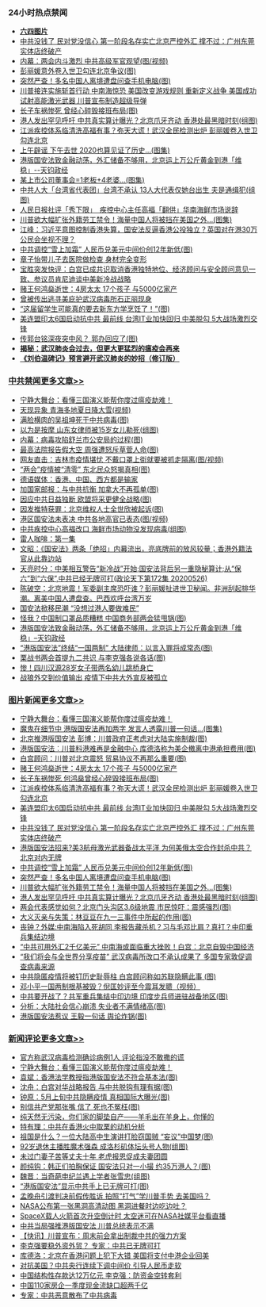 <div class="catlist">
<h3>24小时热点禁闻</h3>
<ul>
<li><b><a href="64photo" target="_blank">六四图片</a></b></li>
<li><a href="https://github.com/fqnews/bnews/blob/master/topimagenews/20200526/1334677.md">中共没钱了 民对党没信心 第一阶段名存实亡北京严控外汇 撑不过：广州东莞实体店终破产</a></li>
<li><a href="https://github.com/fqnews/bnews/blob/master/cbnews/20200526/1334573.md">内幕：两会内斗激烈 中共高级军官观望(图/视频)</a></li>
<li><a href="https://github.com/fqnews/bnews/blob/master/cbnews/20200526/1334600.md">彭丽媛意外卷入世卫勾连北京争议(图)</a></li>
<li><a href="https://github.com/fqnews/bnews/blob/master/topimagenews/20200526/1334638.md">突然严查！多名中国人离境遭盘问查手机电脑(图)</a></li>
<li><a href="https://github.com/fqnews/bnews/blob/master/comments/20200526/1334664.md">川普接连实施斩首行动 中南海惊恐 美国改变游戏规则 重新定义战争 美国成功试射高能激光武器 川普宣布制造超级导弹</a></li>
<li><a href="https://github.com/fqnews/bnews/blob/master/cnnews/hknews/20200526/1334693.md">长子车祸惨死 曾经心碎毁接班布局(图)</a></li>
<li><a href="https://github.com/fqnews/bnews/blob/master/topimagenews/20200526/1334595.md">港人发出罕见呼吁 中共真实算计曝光？北京爪牙齐动 香港处最黑暗时刻(组图)</a></li>
<li><a href="https://github.com/fqnews/bnews/blob/master/topimagenews/20200526/1334761.md">江派疾控体系临清洗高福有事？弥天大谎！武汉全民检测出炉 彭丽媛卷入世卫勾连北京</a></li>
<li><a href="https://github.com/fqnews/bnews/blob/master/yule/20200527/1334856.md">上午辟谣 下午去世 2020也算见证了历史…(图集)</a></li>
<li><a href="https://github.com/fqnews/bnews/blob/master/cbnews/20200526/1334706.md">港版国安法致金融动荡，外汇储备不够用，北京运上万公斤黄金到港「维稳」--天钧政经</a></li>
<li><a href="https://github.com/fqnews/bnews/blob/master/cnnews/20200526/1334666.md">某上市公司董事会=1老板+4老婆…(图集)</a></li>
<li><a href="https://github.com/fqnews/bnews/blob/master/cbnews/20200526/1334596.md">中共人大「台湾省代表团」台湾不承认 13人大代表仅她台出生 夫是通缉犯(组图)</a></li>
<li><a href="https://github.com/fqnews/bnews/blob/master/headline/20200527/1334866.md">人民日报社评「秀下限」　疾控中心主任高福「翻供」华南海鲜市场说辞</a></li>
<li><a href="https://github.com/fqnews/bnews/blob/master/topimagenews/20200526/1334626.md">川普欲大幅扩张外籍劳工禁令！海量中国人将被挡在美国之外…(图集)</a></li>
<li><a href="https://github.com/fqnews/bnews/blob/master/cbnews/20200526/1334594.md">江峰：习近平意图控制香港失算，国安法反逼香港公投独立？英国对在港30万公民会坐视不理？</a></li>
<li><a href="https://github.com/fqnews/bnews/blob/master/topimagenews/20200526/1334643.md">中共调控“雪上加霜” 人民币兑美元中间价创12年新低(图)</a></li>
<li><a href="https://github.com/fqnews/bnews/blob/master/yule/20200526/1334700.md">章子怡带儿子去医院做检查 身材完全变形</a></li>
<li><a href="https://github.com/fqnews/bnews/blob/master/bannedvideo/20200527/1334867.md">宝胜突发快评：白宫已成共识取消香港独特地位、经济顾问与安全顾问意见一致、参议员肯尼迪谈中美新冷战战略</a></li>
<li><a href="https://github.com/fqnews/bnews/blob/master/topimagenews/20200526/1334774.md">赌王何鸿燊逝世：4房太太 17个孩子 与5000亿家产</a></li>
<li><a href="https://github.com/fqnews/bnews/blob/master/baitai/20200526/1334675.md">曾被传出逃寻美庇护武汉病毒所石正丽现身</a></li>
<li><a href="https://github.com/fqnews/bnews/blob/master/cnnews/20200526/1334644.md">“这届留学生可能真的要去新东方学烹饪了！”(图)</a></li>
<li><a href="https://github.com/fqnews/bnews/blob/master/topimagenews/20200526/1334697.md">美连盟印太6国启动抗中共 最前线 台湾IT业加快回归 中美脱勾 5大战场激烈交锋</a></li>
<li><a href="https://github.com/fqnews/bnews/blob/master/cnnews/hknews/20200526/1334649.md">传郭台铭深夜突中风？ 郭办回应了(图)</a></li>
<li><b><a href="https://github.com/fqnews/bnews/blob/master/comments/20200211/1275071.md" target="_blank">揭秘：武汉肺炎会过去，但更大更猛烈的瘟疫会再来</a></b></li>
<li><b><a href="https://github.com/fqnews/bnews/blob/master/comments/20200207/1272816.md" target="_blank">《刘伯温碑记》预言避开武汉肺炎的妙招（修订版）</a></b></li>
</ul>
</div>

<div class="catlist">
<h3><a href="https://github.com/fqnews/bnews/blob/master/cbnews/" target="_blank">中共禁闻</a><span><a href="https://github.com/fqnews/bnews/blob/master/cbnews/" target="_blank" rel="nofollow">更多文章>></a></span></h3>
<ul>
<li><a href="https://github.com/fqnews/bnews/blob/master/comments/20200527/1273654.md" target="_blank">宁静大舞台：看懂三国演义能帮你度过瘟疫劫难！</a></li>
<li><a href="https://github.com/fqnews/bnews/blob/master/cbnews/20200527/1335063.md" target="_blank">天现异象 青海多地夏日降大雪(视频)</a></li>
<li><a href="https://github.com/fqnews/bnews/blob/master/cbnews/20200527/1335062.md" target="_blank">满脸横肉的吴祖坤死于中共病毒(图)</a></li>
<li><a href="https://github.com/fqnews/bnews/blob/master/cbnews/20200527/1335061.md" target="_blank">以为是按摩 山东女律师被15岁女儿勒死(组图)</a></li>
<li><a href="https://github.com/fqnews/bnews/blob/master/cbnews/20200527/1335060.md" target="_blank">内幕：病毒攻陷舒兰市公安局的过程(图)</a></li>
<li><a href="https://github.com/fqnews/bnews/blob/master/cbnews/20200527/1335035.md" target="_blank">最高法院报告假大空 周强遭怒斥草菅人命(图)</a></li>
<li><a href="https://github.com/fqnews/bnews/blob/master/cbnews/20200527/1335007.md" target="_blank">网友直击：吉林市疫情堪忧 不戴口罩上街就要被抓走隔离(图/视频)</a></li>
<li><a href="https://github.com/fqnews/bnews/blob/master/cbnews/20200527/1335006.md" target="_blank">“两会”疫情被“清零” 东北民众怒揭真相(图)</a></li>
<li><a href="https://github.com/fqnews/bnews/blob/master/cbnews/20200527/1334968.md" target="_blank">德语媒体：香港、中国、西方都是输家</a></li>
<li><a href="https://github.com/fqnews/bnews/blob/master/cbnews/20200527/1334903.md" target="_blank">加国家邮报：与中共抗衡 加拿大不再孤单(图)</a></li>
<li><a href="https://github.com/fqnews/bnews/blob/master/cbnews/20200527/1334902.md" target="_blank">因应中共日益独断 欧盟将采更健全战略(图)</a></li>
<li><a href="https://github.com/fqnews/bnews/blob/master/cbnews/20200527/1334901.md" target="_blank">因发推特获罪：北京维权人士全世欣被起诉(图)</a></li>
<li><a href="https://github.com/fqnews/bnews/blob/master/cbnews/20200527/1334900.md" target="_blank">港区国安法未表决 中共各地高官已表态(图/视频)</a></li>
<li><a href="https://github.com/fqnews/bnews/blob/master/cbnews/20200527/1334899.md" target="_blank">中共疾控中心高福改口 海鲜市场动物没发现病毒(组图)</a></li>
<li><a href="https://github.com/fqnews/bnews/blob/master/cbnews/20200527/1334873.md" target="_blank">雷人咖啡：第一集</a></li>
<li><a href="https://github.com/fqnews/bnews/blob/master/cbnews/20200527/1334871.md" target="_blank">文昭：《国安法》两条「绝招」内幕流出，亮底牌前的放风较量；香港外籍法官从此靠边站</a></li>
<li><a href="https://github.com/fqnews/bnews/blob/master/cbnews/20200527/1334870.md" target="_blank">天亮时分：中美相互警告“新冷战”开始;国安法背后另一重隐秘算计;从“保六”到“六保”,中共已经无牌可打(政论天下第172集 20200526)</a></li>
<li><a href="https://github.com/fqnews/bnews/blob/master/cbnews/20200527/1334869.md" target="_blank">陈破空：北京地震！军委副主席恐吓谁？彭丽媛扯进世卫秘闻。非洲刮起排华潮。离美中国人遭盘查。巴西欢呼台湾万岁</a></li>
<li><a href="https://github.com/fqnews/bnews/blob/master/cbnews/20200526/1334778.md" target="_blank">国安法掀移民潮 “没想过港人要做难民”</a></li>
<li><a href="https://github.com/fqnews/bnews/blob/master/cbnews/20200526/1334708.md" target="_blank">怪我？中国制口罩品质糟糕 中国商务部两会猛甩锅(图)</a></li>
<li><a href="https://github.com/fqnews/bnews/blob/master/cbnews/20200526/1334706.md" target="_blank">港版国安法致金融动荡，外汇储备不够用，北京运上万公斤黄金到港「维稳」&#8211;天钧政经</a></li>
<li><a href="https://github.com/fqnews/bnews/blob/master/cbnews/20200526/1334683.md" target="_blank">“港版国安法”终结“一国两制” 大陆律师：以言入罪将成常态(图)</a></li>
<li><a href="https://github.com/fqnews/bnews/blob/master/cbnews/20200526/1334682.md" target="_blank">栗战书两会首提九二共识 与李克强各说各话(图)</a></li>
<li><a href="https://github.com/fqnews/bnews/blob/master/cbnews/20200526/1334648.md" target="_blank">惨！四川汉源28岁女子带两名幼儿跳桥身亡</a></li>
<li><a href="https://github.com/fqnews/bnews/blob/master/cbnews/20200526/1334611.md" target="_blank">战狼外交到价值输出 疫情下中共大外宣反被孤立</a></li>

</ul>
</div>
<div class="catlist">
<h3><a href="https://github.com/fqnews/bnews/blob/master/topimagenews/" target="_blank">图片新闻</a><span><a href="https://github.com/fqnews/bnews/blob/master/topimagenews/" target="_blank" rel="nofollow">更多文章>></a></span></h3>
<ul>
<li><a href="https://github.com/fqnews/bnews/blob/master/comments/20200527/1273654.md" target="_blank">宁静大舞台：看懂三国演义能帮你度过瘟疫劫难！</a></li>
<li><a href="https://github.com/fqnews/bnews/blob/master/topimagenews/20200527/1335034.md" target="_blank">魔鬼在细节中 港版国安法再加两字 发言人透露川普一句话&#8230;(图集)</a></li>
<li><a href="https://github.com/fqnews/bnews/blob/master/topimagenews/20200527/1334898.md" target="_blank">北京推港版国安法 彭博：川普政府正考虑对大陆实施制裁(图)</a></li>
<li><a href="https://github.com/fqnews/bnews/blob/master/topimagenews/20200527/1334897.md" target="_blank">港版国安法︰川普料港难再是金融中心 库德洛称为美企撤离中港承担费用(图)</a></li>
<li><a href="https://github.com/fqnews/bnews/blob/master/topimagenews/20200527/1334896.md" target="_blank">白宫顾问：川普对北京震怒 贸易协议不再那么重要(图)</a></li>
<li><a href="https://github.com/fqnews/bnews/blob/master/topimagenews/20200526/1334774.md" target="_blank">赌王何鸿燊逝世：4房太太 17个孩子 与5000亿家产</a></li>
<li><a href="https://github.com/fqnews/bnews/blob/master/topimagenews/20200526/1334773.md" target="_blank">长子车祸惨死 何鸿燊曾经心碎毁接班布局(图)</a></li>
<li><a href="https://github.com/fqnews/bnews/blob/master/topimagenews/20200526/1334761.md" target="_blank">江派疾控体系临清洗高福有事？弥天大谎！武汉全民检测出炉 彭丽媛卷入世卫勾连北京</a></li>
<li><a href="https://github.com/fqnews/bnews/blob/master/topimagenews/20200526/1334697.md" target="_blank">美连盟印太6国启动抗中共 最前线 台湾IT业加快回归 中美脱勾 5大战场激烈交锋</a></li>
<li><a href="https://github.com/fqnews/bnews/blob/master/topimagenews/20200526/1334677.md" target="_blank">中共没钱了 民对党没信心 第一阶段名存实亡北京严控外汇 撑不过：广州东莞实体店终破产</a></li>
<li><a href="https://github.com/fqnews/bnews/blob/master/topimagenews/20200526/1334653.md" target="_blank">港版国安法招来?美3航母激光武器备战太平洋 为何美俄太空合作封杀中共？北京对内无牌</a></li>
<li><a href="https://github.com/fqnews/bnews/blob/master/topimagenews/20200526/1334643.md" target="_blank">中共调控“雪上加霜” 人民币兑美元中间价创12年新低(图)</a></li>
<li><a href="https://github.com/fqnews/bnews/blob/master/topimagenews/20200526/1334638.md" target="_blank">突然严查！多名中国人离境遭盘问查手机电脑(图)</a></li>
<li><a href="https://github.com/fqnews/bnews/blob/master/topimagenews/20200526/1334626.md" target="_blank">川普欲大幅扩张外籍劳工禁令！海量中国人将被挡在美国之外…(图集)</a></li>
<li><a href="https://github.com/fqnews/bnews/blob/master/topimagenews/20200526/1334595.md" target="_blank">港人发出罕见呼吁 中共真实算计曝光？北京爪牙齐动 香港处最黑暗时刻(组图)</a></li>
<li><a href="https://github.com/fqnews/bnews/blob/master/topimagenews/20200526/1334421.md" target="_blank">两会代表感觉如何？北京门头沟区3.6级地震 市民惊吓：震感强烈(图)</a></li>
<li><a href="https://github.com/fqnews/bnews/blob/master/topimagenews/20200525/1334258.md" target="_blank">大义灭亲与失策：林豆豆在九一三事件中所起的作用(图)</a></li>
<li><a href="https://github.com/fqnews/bnews/blob/master/topimagenews/20200525/1334233.md" target="_blank">丧钟？外媒:中南海陷入死胡同 李报告藏杀机？习与毛邓比肩？真打？中印重兵集结边境</a></li>
<li><a href="https://github.com/fqnews/bnews/blob/master/topimagenews/20200525/1334146.md" target="_blank">“中共可用外汇2千亿美元” 中南海或面临重大挫败！白宫：北京自毁中国经济</a></li>
<li><a href="https://github.com/fqnews/bnews/blob/master/topimagenews/20200525/1334129.md" target="_blank">“我们将会与全世界分享疫苗” 武汉病毒所改口不承认成果了 多国专家敦促调查病毒来源</a></li>
<li><a href="https://github.com/fqnews/bnews/blob/master/topimagenews/20200525/1334096.md" target="_blank">中共隐匿疫情将被钉历史耻辱柱 白宫顾问称如苏联隐瞒此事 (图)</a></li>
<li><a href="https://github.com/fqnews/bnews/blob/master/topimagenews/20200525/1334069.md" target="_blank">邓小平一国两制根基被毁？倪匡妙评至今震耳发聩（视频）</a></li>
<li><a href="https://github.com/fqnews/bnews/blob/master/topimagenews/20200525/1334034.md" target="_blank">中共要开战了？共军重兵集结中印边境 印度步兵师进驻战备地区(图)</a></li>
<li><a href="https://github.com/fqnews/bnews/blob/master/topimagenews/20200525/1334033.md" target="_blank">分析：大陆社会信心崩溃 失业者不满情绪高(图)</a></li>
<li><a href="https://github.com/fqnews/bnews/blob/master/topimagenews/20200525/1334007.md" target="_blank">港版国安法惹议 王毅一句话 舆论炸锅(图)</a></li>

</ul>
</div>
<div class="catlist">
<h3><a href="https://github.com/fqnews/bnews/blob/master/comments/" target="_blank">新闻评论</a><span><a href="https://github.com/fqnews/bnews/blob/master/comments/" target="_blank" rel="nofollow">更多文章>></a></span></h3>
<ul>
<li><a href="https://github.com/fqnews/bnews/blob/master/comments/20200527/1335065.md" target="_blank">官方称武汉病毒检测确诊病例1人 评论指没不敢撒的谎</a></li>
<li><a href="https://github.com/fqnews/bnews/blob/master/comments/20200527/1273654.md" target="_blank">宁静大舞台：看懂三国演义能帮你度过瘟疫劫难！</a></li>
<li><a href="https://github.com/fqnews/bnews/blob/master/comments/20200527/1335052.md" target="_blank">袁斌：香港法学教授指港版国安法不符合基本法(图)</a></li>
<li><a href="https://github.com/fqnews/bnews/blob/master/comments/20200527/1335051.md" target="_blank">沈舟：白宫对华战略报告 与中共脱钩有理有据(图)</a></li>
<li><a href="https://github.com/fqnews/bnews/blob/master/comments/20200527/1335050.md" target="_blank">钟原：5月上旬中共隐瞒疫情 真相国际大曝光(图)</a></li>
<li><a href="https://github.com/fqnews/bnews/blob/master/comments/20200527/1335049.md" target="_blank">别信共产党那张嘴 信了 死也不冤枉(图)</a></li>
<li><a href="https://github.com/fqnews/bnews/blob/master/comments/20200527/1335041.md" target="_blank">纯天然无污染，你们家的脚垫自产——羊毛出在羊身上，你懂的</a></li>
<li><a href="https://github.com/fqnews/bnews/blob/master/comments/20200527/1335038.md" target="_blank">特有理：中共在香港火中取栗的动机分析</a></li>
<li><a href="https://github.com/fqnews/bnews/blob/master/comments/20200527/1335037.md" target="_blank">祖国是什么？一位大陆高中生演讲打脸窃国贼 “妄议”中国梦(图)</a></li>
<li><a href="https://github.com/fqnews/bnews/blob/master/comments/20200527/1335033.md" target="_blank">92岁退休主播胜魔术强森 成洛杉矶体坛头号人物(组图)</a></li>
<li><a href="https://github.com/fqnews/bnews/blob/master/comments/20200527/1335029.md" target="_blank">未过门妻子苦等丈夫十年 老虎报恩促成夫妻团圆</a></li>
<li><a href="https://github.com/fqnews/bnews/blob/master/comments/20200527/1335026.md" target="_blank">颜纯钩：韩正们拍胸保证 国安法只对一小撮 约35万港人？(图)</a></li>
<li><a href="https://github.com/fqnews/bnews/blob/master/comments/20200527/1335025.md" target="_blank">魏晋：当奇葩申纪兰遇上学者张雪忠(组图)</a></li>
<li><a href="https://github.com/fqnews/bnews/blob/master/comments/20200527/1335005.md" target="_blank">“港版国安法”显示中共手上已无牌可打(图)</a></li>
<li><a href="https://github.com/fqnews/bnews/blob/master/comments/20200527/1334999.md" target="_blank">孟晚舟引渡判决前假传胜诉 拍照“打气”学川普手势 去美国吗？</a></li>
<li><a href="https://github.com/fqnews/bnews/blob/master/comments/20200527/1334998.md" target="_blank">NASA公布第一张黑洞高清动图 黑洞进餐时边吃边吐？</a></li>
<li><a href="https://github.com/fqnews/bnews/blob/master/comments/20200527/1334963.md" target="_blank">SpaceX载人火箭首次升空倒计时  太空迷可在NASA社媒平台看直播</a></li>
<li><a href="https://github.com/fqnews/bnews/blob/master/comments/20200527/1334962.md" target="_blank">中共当局强推港版国安法 川普总统表示不满</a></li>
<li><a href="https://github.com/fqnews/bnews/blob/master/comments/20200527/1334961.md" target="_blank">【快讯】川普宣布：周末前会拿出制裁中共的强力方案</a></li>
<li><a href="https://github.com/fqnews/bnews/blob/master/comments/20200527/1334959.md" target="_blank">李克强要稳外资外贸？ 专家：中共已无牌可打</a></li>
<li><a href="https://github.com/fqnews/bnews/blob/master/comments/20200527/1334958.md" target="_blank">库德洛：北京在香港问题上犯下大错 美国将支付中港企业回美</a></li>
<li><a href="https://github.com/fqnews/bnews/blob/master/comments/20200527/1334957.md" target="_blank">对抗美国？中共央行连续下调中间价 引导人民币走软</a></li>
<li><a href="https://github.com/fqnews/bnews/blob/master/comments/20200527/1334956.md" target="_blank">中国结构性存款达12万亿元 李克强：防资金空转套利</a></li>
<li><a href="https://github.com/fqnews/bnews/blob/master/comments/20200527/1334955.md" target="_blank">中国110家房企一季度现金流缺口超两千亿</a></li>
<li><a href="https://github.com/fqnews/bnews/blob/master/comments/20200527/1334954.md" target="_blank">专家：中共恶意散布了中共病毒</a></li>

</ul>
</div>